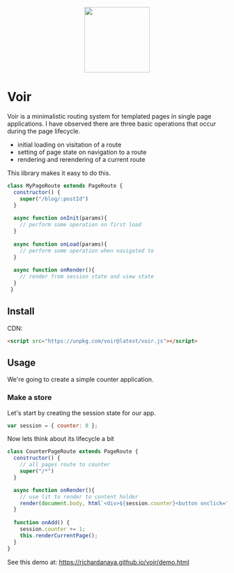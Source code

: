 
<p align="center"><img width=150 src="https://richardanaya.github.io/voir/voir.png"></p>

# Voir

Voir is a minimalistic routing system for templated pages in single page applications. I have observed there are three basic operations that occur during the page lifecycle.

* initial loading on visitation of a route
* setting of page state on navigation to a route
* rendering and rerendering of a current route

This library makes it easy to do this.

```javascript
class MyPageRoute extends PageRoute {
  constructor() {
    super("/blog/:postId")
  }
  
  async function onInit(params){
  	// perform some operation on first load
  }
  
  async function onLoad(params){
  	// perform some operation when navigated to
  }
  
  async function onRender(){
  	// render from session state and view state
  }
 }
```

## Install
CDN:
```html
<script src="https://unpkg.com/voir@latest/voir.js"></script>
```

## Usage

We're going to create a simple counter application.  

### Make a store
Let's start by creating the session state for our app.

```javascript
var session = { counter: 0 };
```
Now lets think about its lifecycle a bit

```javascript
class CounterPageRoute extends PageRoute {
  constructor() {
    // all pages route to counter
    super("/*")
  }

  async function onRender(){
    // use lit to render to content holder
  	render(document.body, html`<div>${session.counter}<button onclick="${this.onAdd}">+</button></div>`
  }
  
  function onAdd() {
    session.counter += 1;
    this.renderCurrentPage();
  }
}
```

See this demo at: https://richardanaya.github.io/voir/demo.html

